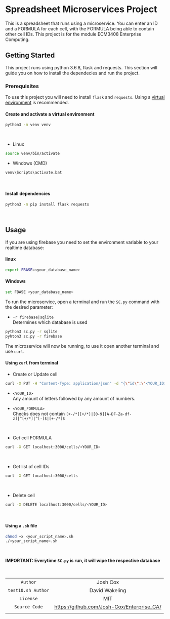 # Spreadsheet Microservices Project

This is a spreadsheet that runs using a microservice. You can enter an ID and a FORMULA for each cell, with the FORMULA being able to contain other cell IDs. This project is for the module ECM3408 Enterprise Computing.

## Getting Started

This project runs using python 3.6.8, flask and requests. This section will guide you on how to install the dependecies and run the project.

### Prerequisites

To use this project you will need to install `flask` and `requests`.
Using a [virtual environment](https://docs.python.org/3/library/venv.html) is recommended.

#### Create and activate a virtual environment

```sh
python3 -m venv venv
```

<br>

- Linux

```sh
source venv/bin/activate
```

- Windows (CMD)

```sh
venv\Scripts\activate.bat
```

<br>

#### Install dependencies

```sh
python3 -m pip install flask requests
```

<br>

## Usage

If you are using firebase you need to set the environment variable to your realtime database:

#### linux

```sh
export FBASE=<your_database_name>
```

#### Windows

```sh
set FBASE <your_database_name>
```

To run the microservice, open a terminal and run the `SC.py` command with the desired parameter:

- `-r firebase|sqlite`\
  Determines which database is used

```sh
python3 sc.py -r sqlite
pyhton3 sc.py -r firebase
```

The microservice will now be running, to use it open another terminal and use `curl`.

#### Using `curl` from terminal

- Create or Update cell

```sh
curl -X PUT -H "Content-Type: application/json" -d "{\"id\":\"<YOUR_ID>\",\"formula\":\"<YOUR_FORMULA>\"}" localhost:3000/cells/<YOUR_ID>
```

- `<YOUR_ID>`\
   Any amount of letters followed by any amount of numbers.

- `<YOUR_FORMULA>`\
   Checks does not contain `[+-/*][+/*]|[0-9][A-DF-Za-df-z]|^[+/*]|^[-]$|[+-/*]$`

<br>

- Get cell FORMULA

```sh
curl -X GET localhost:3000/cells/<YOUR_ID>
```

<br>

- Get list of cell IDs

```sh
curl -X GET localhost:3000/cells
```

<br>

- Delete cell

```sh
curl -X DELETE localhost:3000/cells/<YOUR_ID>
```

<br>

#### Using a `.sh` file

```sh
chmod +x <your_script_name>.sh
./<your_script_name>.sh
```

<br>

**IMPORTANT: Everytime `SC.py` is run, it will wipe the respective database**

<br>

|                    |                                            |
| :----------------: | :----------------------------------------: |
|      `Author`      |                  Josh Cox                  |
| `test10.sh Author` |               David Wakeling               |
|     `License`      |                    MIT                     |
|   `Source Code`    | https://github.com/Josh-Cox/Enterprise_CA/ |
|                    |                                            |
